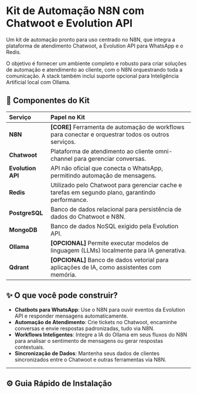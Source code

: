 # Kit de Automação N8N com Chatwoot e Evolution API

Um kit de automação pronto para uso centrado no N8N, que integra a plataforma de atendimento Chatwoot, a Evolution API para WhatsApp e o Redis.

O objetivo é fornecer um ambiente completo e robusto para criar soluções de automação e atendimento ao cliente, com o N8N orquestrando toda a comunicação. A stack também inclui suporte opcional para Inteligência Artificial local com Ollama.

## 🚀 Componentes do Kit

| Serviço | Papel no Kit |
| :--- | :--- |
| **N8N** | **[CORE]** Ferramenta de automação de workflows para conectar e orquestrar todos os outros serviços. |
| **Chatwoot** | Plataforma de atendimento ao cliente omni-channel para gerenciar conversas. |
| **Evolution API** | API não oficial que conecta o WhatsApp, permitindo automação de mensagens. |
| **Redis** | Utilizado pelo Chatwoot para gerenciar cache e tarefas em segundo plano, garantindo performance. |
| **PostgreSQL** | Banco de dados relacional para persistência de dados do Chatwoot e N8N. |
| **MongoDB** | Banco de dados NoSQL exigido pela Evolution API. |
| **Ollama** | **[OPCIONAL]** Permite executar modelos de linguagem (LLMs) localmente para IA generativa. |
| **Qdrant** | **[OPCIONAL]** Banco de dados vetorial para aplicações de IA, como assistentes com memória. |

## ✨ O que você pode construir?

* **Chatbots para WhatsApp**: Use o N8N para ouvir eventos da Evolution API e responder mensagens automaticamente.
* **Automação de Atendimento**: Crie tickets no Chatwoot, encaminhe conversas e envie respostas padronizadas, tudo via N8N.
* **Workflows Inteligentes**: Integre a IA do Ollama em seus fluxos do N8N para analisar o sentimento de mensagens ou gerar respostas contextuais.
* **Sincronização de Dados**: Mantenha seus dados de clientes sincronizados entre o Chatwoot e outras ferramentas via N8N.

---

## ⚙️ Guia Rápido de Instalação

